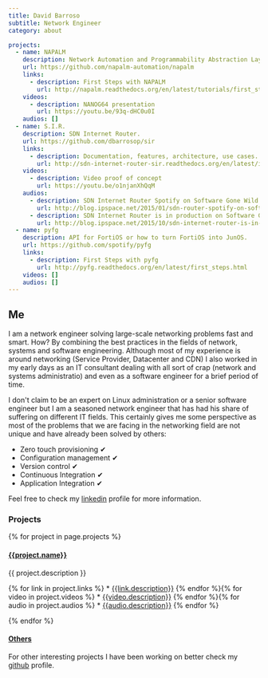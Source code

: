 ```yaml
---
title: David Barroso
subtitle: Network Engineer
category: about

projects:
  - name: NAPALM
    description: Network Automation and Programmability Abstraction Layer with Multivendor support.
    url: https://github.com/napalm-automation/napalm
    links:
      - description: First Steps with NAPALM
        url: http://napalm.readthedocs.org/en/latest/tutorials/first_steps_config.html
    videos:
      - description: NANOG64 presentation
        url: https://youtu.be/93q-dHC0u0I
    audios: []
  - name: S.I.R.
    description: SDN Internet Router.
    url: https://github.com/dbarrosop/sir
    links:
      - description: Documentation, features, architecture, use cases...
        url: http://sdn-internet-router-sir.readthedocs.org/en/latest/index.html
    videos:
      - description: Video proof of concept
        url: https://youtu.be/o1njanXhQqM
    audios:
      - description: SDN Internet Router Spotify on Software Gone Wild
        url: http://blog.ipspace.net/2015/01/sdn-router-spotify-on-software-gone-wild.html
      - description: SDN Internet Router is in production on Software Gone Wild
        url: http://blog.ipspace.net/2015/10/sdn-internet-router-is-in-production-on.html
  - name: pyfg
    description: API for FortiOS or how to turn FortiOS into JunOS.
    url: https://github.com/spotify/pyfg
    links:
      - description: First Steps with pyfg
        url: http://pyfg.readthedocs.org/en/latest/first_steps.html
    videos: []
    audios: []
---
```


## Me

I am a network engineer solving large-scale networking problems fast and smart. How? By combining the best practices in the fields of network, systems and software engineering. Although most of my experience is around networking (Service Provider, Datacenter and CDN) I also worked in my early days as an IT consultant dealing with all sort of crap (network and systems administratio) and even as a software engineer for a brief period of time.

I don't claim to be an expert on Linux administration or a senior software engineer but I am a seasoned network engineer that has had his share of suffering on different IT fields. This certainly gives me some perspective as most of the problems that we are facing in the networking field are not unique and have already been solved by others:

 * Zero touch provisioning ✔
 * Configuration management ✔
 * Version control ✔
 * Continuous Integration ✔
 * Application Integration ✔

Feel free to check my [linkedin][linkedin] profile for more information.

### Projects

{% for project in page.projects %}

#### [{{project.name}}]({{project.url}})

{{ project.description }}

{% for link in project.links %} * [<i class="fa fa-book"></i> {{link.description}}]({{link.url}})
{% endfor %}{% for video in project.videos %} * [<i class="fa fa-youtube-play"></i> {{video.description}}]({{video.url}})
{% endfor %}{% for audio in project.audios %} * [<i class="fa fa-headphones"></i> {{audio.description}}]({{audio.url}})
{% endfor %}

{% endfor %}

#### [Others][github]

For other interesting projects I have been working on better check my [github][github] profile.

[linkedin]: https://www.linkedin.com/in/dbarrosop
[github]: https://github.com/dbarrosop
